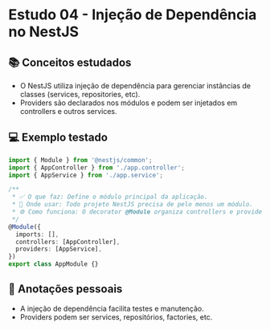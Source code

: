 # Estudo 04 - Injeção de Dependência no NestJS

## 📚 Conceitos estudados
- O NestJS utiliza injeção de dependência para gerenciar instâncias de classes (services, repositories, etc).
- Providers são declarados nos módulos e podem ser injetados em controllers e outros services.

## 💻 Exemplo testado
```typescript
import { Module } from '@nestjs/common';
import { AppController } from './app.controller';
import { AppService } from './app.service';

/**
 * ✅ O que faz: Define o módulo principal da aplicação.
 * 📌 Onde usar: Todo projeto NestJS precisa de pelo menos um módulo.
 * ⚙️ Como funciona: O decorator @Module organiza controllers e providers.
 */
@Module({
  imports: [],
  controllers: [AppController],
  providers: [AppService],
})
export class AppModule {}
```

## 📝 Anotações pessoais
- A injeção de dependência facilita testes e manutenção.
- Providers podem ser services, repositórios, factories, etc.
